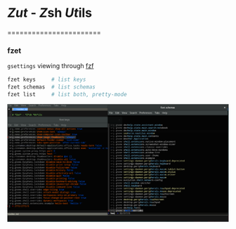 
# *Zut* - *Z*sh *Ut*ils
=======================

### fzet
`gsettings` viewing through <a href="github.com/junegunn/fzf">fzf</a>
```zsh
fzet keys     # list keys
fzet schemas  # list schemas
fzet list     # list both, pretty-mode
```

![alt text](./static/fzet.png "")


